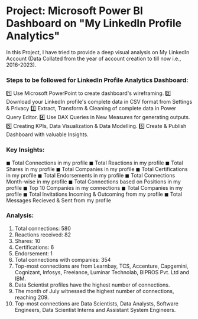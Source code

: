 # Project: Microsoft Power BI Dashboard on "My LinkedIn Profile Analytics"

In this Project, I have tried to provide a deep visual analysis on My LinkedIn Account (Data Collated from the year of account creation to till now i.e., 2016-2023).

### Steps to be followed for LinkedIn Profile Analytics Dashboard:
1️⃣ Use Microsoft PowerPoint to create dashboard's wireframing.
2️⃣ Download your LinkedIn profile's complete data in CSV format from Settings & Privacy
3️⃣ Extract, Transform & Cleaning of complete data in Power Query Editor.
4️⃣ Use DAX Queries in New Measures for generating outputs.
5️⃣ Creating KPIs, Data Visualization & Data Modelling.
6️⃣ Create & Publish Dashboard with valuable Insights.

### Key Insights:
◼ Total Connections in my profile
◼ Total Reactions in my profile 
◼ Total Shares in my profile
◼ Total Companies in my profile
◼ Total Certifications in my profile
◼ Total Endorsements in my profile
◼ Total Connections Month-wise in my profile
◼ Total Connections based on Positions in my profile
◼ Top 10 Companies in my connections
◼ Total Companies in my profile
◼ Total Invitations Incoming & Outcoming from my profile
◼ Total Messages Recieved & Sent from my profile

### Analysis: 
1. Total connections: 580
2. Reactions received: 82
3. Shares: 10
4. Certifications: 6
5. Endorsement: 1
6. Total connections with companies: 354
7. Top-most connections are from Learnbay, TCS, Accenture, Capgemini, Cognizant, Infosys, Freelance, Luminar Technolab, BIPROS Pvt. Ltd and IBM.
8. Data Scientist profiles have the highest number of connections.
9. The month of July witnessed the highest number of connections, reaching 209.
10. Top-most connections are Data Scientists, Data Analysts, Software Engineers, Data Scientist Interns and Assistant System Engineers.

